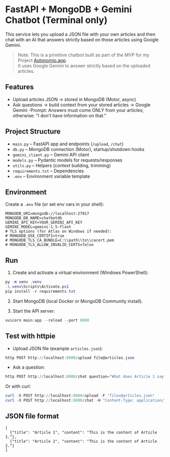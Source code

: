 # FastAPI + MongoDB + Gemini Chatbot (Terminal only)

This service lets you upload a JSON file with your own articles and then chat with an AI that answers strictly based on those articles using Google Gemini.
> Note: This is a primitive chatbot built as part of the MVP for my Project [Autonomio.app](https://autonomio.app).  
> It uses Google Gemini to answer strictly based on the uploaded articles.  


## Features
- Upload articles JSON -> stored in MongoDB (Motor, async)
- Ask questions -> build context from your stored articles -> Google Gemini
-Prompt: Answers must come ONLY from your articles; otherwise: "I don't have information on that."

## Project Structure
- `main.py` – FastAPI app and endpoints (`/upload`, `/chat`)
- `db.py` – MongoDB connection (Motor), startup/shutdown hooks
- `gemini_client.py` – Gemini API client
- `models.py` – Pydantic models for requests/responses
- `utils.py` – Helpers (context building, trimming)
- `requirements.txt` – Dependencies
- `.env` – Environment variable template

## Environment
Create a `.env` file (or set env vars in your shell):

```
MONGODB_URI=mongodb://localhost:27017
MONGODB_DB_NAME=chatbotdb
GEMINI_API_KEY=YOUR_GEMINI_API_KEY
GEMINI_MODEL=gemini-1.5-flash
# TLS options (for Atlas on Windows if needed):
# MONGODB_USE_CERTIFI=true
# MONGODB_TLS_CA_BUNDLE=C:\\path\\to\\cacert.pem
# MONGODB_TLS_ALLOW_INVALID_CERTS=false
```

## Run
1. Create and activate a virtual environment (Windows PowerShell):

```powershell
py -m venv .venv
.\.venv\Scripts\Activate.ps1
pip install -r requirements.txt
```

2. Start MongoDB (local Docker or MongoDB Community install).

3. Start the API server:

```powershell
uvicorn main:app --reload --port 8000
```

## Test with httpie
- Upload JSON file (example `articles.json`):
```powershell
http POST http://localhost:8000/upload file@articles.json
```

- Ask a question:
```powershell
http POST http://localhost:8000/chat question="What does Article 1 say?"
```

Or with curl:
```powershell
curl -X POST http://localhost:8000/upload -F "file=@articles.json"
curl -X POST http://localhost:8000/chat -H "Content-Type: application/json" -d '{"question":"What does Article 1 say?"}'
```

## JSON file format
```
[
  {"title": "Article 1", "content": "This is the content of Article 1."},
  {"title": "Article 2", "content": "This is the content of Article 2."}
]
```





